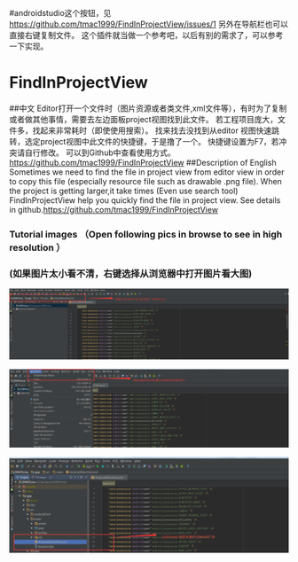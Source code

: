 #androidstudio这个按钮，见
https://github.com/tmac1999/FindInProjectView/issues/1
另外在导航栏也可以直接右键复制文件。
这个插件就当做一个参考吧，以后有别的需求了，可以参考一下实现。
# FindInProjectView
##中文
      Editor打开一个文件时（图片资源或者类文件,xml文件等），有时为了复制或者做其他事情，需要去左边面板project视图找到此文件。
      若工程项目庞大，文件多，找起来非常耗时（即使使用搜索）。
      找来找去没找到从editor 视图快速跳转，选定project视图中此文件的快捷键，于是撸了一个。
      快捷键设置为F7，若冲突请自行修改。
      可以到Github中查看使用方式。https://github.com/tmac1999/FindInProjectView
##Description of English
      Sometimes we need to find the file in project view from editor view in order to copy this file (especially resource file such as drawable .png file).
      When the project is getting larger,it take times (Even use search tool)
      FindInProjectView help you quickly find the file in project view.
      See details in github.https://github.com/tmac1999/FindInProjectView
      
### Tutorial images （Open following pics in browse to see in high resolution ） 
### (如果图片太小看不清，右键选择从浏览器中打开图片看大图)
     
![png](https://github.com/tmac1999/FindInProjectView/blob/master/tutorialpics/tutor1.png)

![png](https://github.com/tmac1999/FindInProjectView/blob/master/tutorialpics/tutor2.png)

![png](https://github.com/tmac1999/FindInProjectView/blob/master/tutorialpics/tutor3.png)
